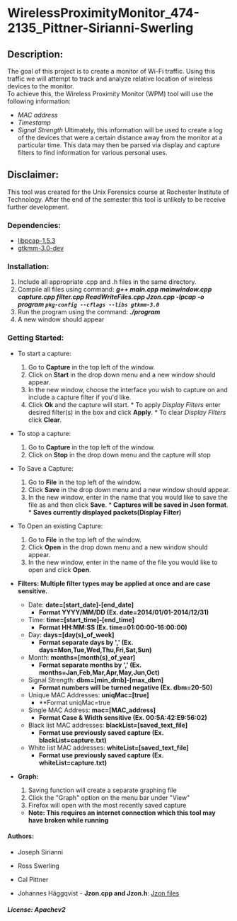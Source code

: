 WirelessProximityMonitor_474-2135_Pittner-Sirianni-Swerling
===========================================================

## **Description:**
The goal of this project is to create a monitor of Wi-Fi traffic.  Using this traffic we 
will attempt to track and analyze relative location of wireless devices to the monitor.  
To achieve this, the Wireless Proximity Monitor (WPM) tool will use the following information: 
- _MAC address_
- _Timestamp_
- _Signal Strength_
Ultimately, this information will be used to create a log of the devices that were a certain 
distance away from the monitor at a particular time.  This data may then be parsed via display
and capture filters to find information for various personal uses.

## **Disclaimer:**
This tool was created for the Unix Forensics course at Rochester Institute of Technology.  After the end of the semester this tool is unlikely to be receive further development.

### **Dependencies:**
* [libpcap-1.5.3](http://www.tcpdump.org/release/libpcap-1.5.3.tar.gz)
* [gtkmm-3.0-dev](http://www.gtkmm.org/en/download.shtml)

	
### **Installation:**
1.  Include all appropriate .cpp and .h files in the same directory.
2.  Compile all files using command: **_g++ main.cpp mainwindow.cpp capture.cpp filter.cpp ReadWriteFiles.cpp Jzon.cpp -lpcap -o program `pkg-config --cflags --libs gtkmm-3.0`_**
3.  Run the program using the command: **_./program_**
4.  A new window should appear

### **Getting Started:**
* To start a capture:
    1.  Go to **Capture** in the top left of the window.
    2.  Click on **Start** in the drop down menu and a new window should appear.
    3.  In the new window, choose the interface you wish to capture on and include a capture filter if you'd like.
    4.  Click **Ok** and the capture will start.
	  * To apply *Display Filters* enter desired filter(s) in the box and click **Apply**.
	  * To clear *Display Filters* click **Clear**.
* To stop a capture:
	1.  Go to **Capture** in the top left of the window.
	2.  Click on **Stop** in the drop down menu and the capture will stop
* To Save a Capture:
    1.  Go to **File** in the top left of the window.
	2.  Click **Save** in the drop down menu and a new window should appear.
	3.  In the new window, enter in the name that you would like to save the file as and then click **Save**.
	  * **Captures will be saved in Json format**.
	  * **Saves currently displayed packets(Display Filter)**
* To Open an existing Capture:
    1.  Go to **File** in the top left of the window.
	2.  Click **Open** in the drop down menu and a new window should appear.
	3.  In the new window, enter in the name of the file you would like to open and click **Open**.
* **Filters: Multiple filter types may be applied at once and are case sensitive.**
	* Date:  **date=[start_date]-[end_date]**
		* **Format YYYY/MM/DD (Ex. date=2014/01/01-2014/12/31)**
	* Time:  **time=[start_time]-[end_time]**
		* **Format HH:MM:SS (Ex. time=01:00:00-16:00:00)**
	* Day:  **days=[day(s)_of_week]**
		* **Format separate days by ',' (Ex. days=Mon,Tue,Wed,Thu,Fri,Sat,Sun)**
	* Month:  **months=[month(s)_of_year]**
		* **Format separate months by ',' (Ex. months=Jan,Feb,Mar,Apr,May,Jun,Oct)**
	* Signal Strength:  **dbm=[min_dmb]-[max_dbm]**
		* **Format numbers will be turned negative (Ex. dbm=20-50)**
	* Unique MAC Addresses: **uniqMac=[true]**
		* **Format uniqMac=true
	* Single MAC Address: **mac=[MAC_address]**
		* **Format Case & Width sensitive (Ex. 00:5A:42:E9:56:02)**
	* Black list MAC addresses: **blackList=[saved_text_file]**
		* **Format use previously saved capture (Ex. blackList=capture.txt)**
	* White list MAC addresses: **whiteList=[saved_text_file]**
		* **Format use previously saved capture (Ex. whiteList=capture.txt)**
	
* **Graph:**
	1.	Saving function will create a separate graphing file
	2.	Click the "Graph" option on the menu bar under "View"
	3.	Firefox will open with the most recently saved capture
	 * **Note: This requires an internet connection which this tool may have broken while running**
#### **Authors:**
* Joseph Sirianni
* Ross Swerling
* Cal Pittner

* Johannes Häggqvist - **Jzon.cpp and Jzon.h**:  [Jzon files](https://code.google.com/p/jzon/)


###### **License: _Apachev2_**
